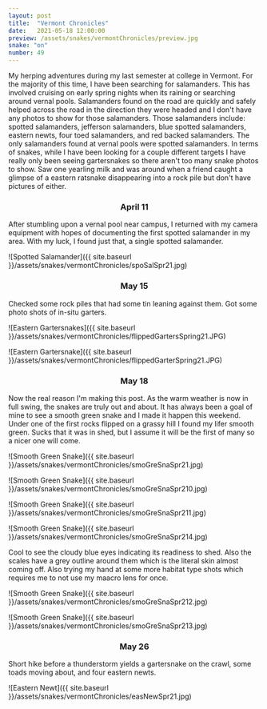 ```yaml
---
layout: post
title:  "Vermont Chronicles"
date:   2021-05-18 12:00:00
preview: /assets/snakes/vermontChronicles/preview.jpg
snake: "on"
number: 49
---
```


My herping adventures during my last semester at college in Vermont. For the majority of this time, I have been searching for salamanders. This has involved cruising on early spring nights when its raining or searching around vernal pools. Salamanders found on the road are quickly and safely helped across the road in the direction they were headed and I don't have any photos to show for those salamanders. Those salamanders include: spotted salamanders, jefferson salamanders, blue spotted salamanders, eastern newts, four toed salamanders, and red backed salamanders. The only salamanders found at vernal pools were spotted salamanders. In terms of snakes, while I have been looking for a couple different targets I have really only been seeing gartersnakes so there aren't too many snake photos to show. Saw one yearling milk and was around when a friend caught a glimpse of a eastern ratsnake disappearing into a rock pile but don't have pictures of either.

<div align="center"><h3> April 11</h3></div>

After stumbling upon a vernal pool near campus, I returned with my camera equipment with hopes of documenting the first spotted salamander in my area. With my luck, I found just that, a single spotted salamander.

![Spotted Salamander]({{ site.baseurl }}/assets/snakes/vermontChronicles/spoSalSpr21.jpg)

<div align="center"><h3> May 15</h3></div>

Checked some rock piles that had some tin leaning against them. Got some photo shots of in-situ garters. 

![Eastern Gartersnakes]({{ site.baseurl }}/assets/snakes/vermontChronicles/flippedGartersSpring21.JPG)

![Eastern Gartersnake]({{ site.baseurl }}/assets/snakes/vermontChronicles/flippedGarterSpring21.JPG)

<div align="center"><h3> May 18</h3></div>

Now the real reason I'm making this post. As the warm weather is now in full swing, the snakes are truly out and about. It has always been a goal of mine to see a smooth green snake and I made it happen this weekend. Under one of the first rocks flipped on a grassy hill I found my lifer smooth green. Sucks that it was in shed, but I assume it will be the first of many so a nicer one will come.

![Smooth Green Snake]({{ site.baseurl }}/assets/snakes/vermontChronicles/smoGreSnaSpr21.jpg)

![Smooth Green Snake]({{ site.baseurl }}/assets/snakes/vermontChronicles/smoGreSnaSpr210.jpg)

![Smooth Green Snake]({{ site.baseurl }}/assets/snakes/vermontChronicles/smoGreSnaSpr211.jpg)

![Smooth Green Snake]({{ site.baseurl }}/assets/snakes/vermontChronicles/smoGreSnaSpr214.jpg)

Cool to see the cloudy blue eyes indicating its readiness to shed. Also the scales have a grey outline around them which is the literal skin almost coming off. Also trying my hand at some more habitat type shots which requires me to not use my maacro lens for once.

![Smooth Green Snake]({{ site.baseurl }}/assets/snakes/vermontChronicles/smoGreSnaSpr212.jpg)

![Smooth Green Snake]({{ site.baseurl }}/assets/snakes/vermontChronicles/smoGreSnaSpr213.jpg)


<div align="center"><h3> May 26</h3></div>

Short hike before a thunderstorm yields a gartersnake on the crawl, some toads moving about, and four eastern newts. 

![Eastern Newt]({{ site.baseurl }}/assets/snakes/vermontChronicles/easNewSpr21.jpg)